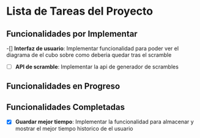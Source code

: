 
# Lista de Tareas del Proyecto

## Funcionalidades por Implementar

-[] **Interfaz de usuario**: Implementar funcionalidad para poder ver el diagrama de el cubo sobre como deberia quedar tras el scramble

-[ ] **API de scramble**: Implementar la api de generador de scrambles

## Funcionalidades en Progreso

## Funcionalidades Completadas


-[X] **Guardar mejor tiempo**: Implementar la funcionalidad para almacenar y mostrar el mejor tiempo historico de el usuario
